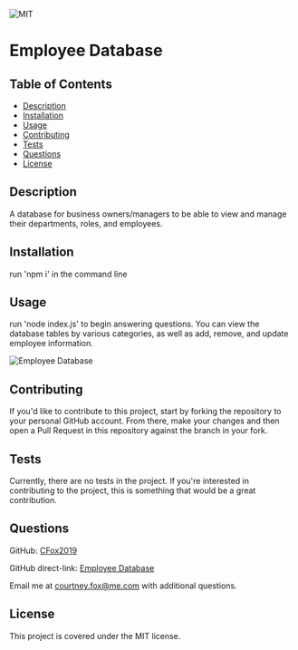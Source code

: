 ![MIT](https://img.shields.io/badge/license-MIT-brightgreen)

# Employee Database

## Table of Contents

* [Description](#description)
* [Installation](#installation)
* [Usage](#usage)
* [Contributing](#contributing)
* [Tests](#tests)
* [Questions](#questions)
* [License](#license)

## Description
A database for business owners/managers to be able to view and manage their departments, roles, and employees.

## Installation
run 'npm i' in the command line

## Usage
run 'node index.js' to begin answering questions. You can view the database tables by various categories, as well as add, remove, and update employee information.

![Employee Database](./Assets/Employee-Database.gif)

## Contributing
If you'd like to contribute to this project, start by forking the repository to your personal GitHub account. From there, make your changes and then open a Pull Request in this repository against the branch in your fork.

## Tests
Currently, there are no tests in the project. If you're interested in contributing to the project, this is something that would be a great contribution.

## Questions
GitHub: [CFox2019](https://github.com/CFox2019)

GitHub direct-link: [Employee Database](https://github.com/CFox2019/Employee-Database)

Email me at [courtney.fox@me.com](courtney.fox@me.com) with additional questions.

## License
This project is covered under the MIT license.